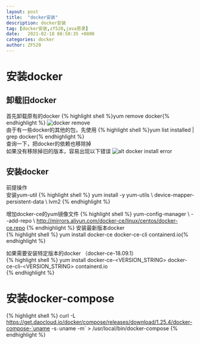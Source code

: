 ```yaml
---
layout: post
title:  "docker安装"
description: docker安装
tag: [docker安装,zf520,java思录]
date:   2021-02-18 08:50:35 +0800
categories: docker
author: ZF520
---
```


# 安装docker  
## 卸载旧docker  
首先卸载原有的docker 
{% highlight shell %}yum remove docker{% endhighlight %}
![docker remove ](https://img.zf520.net.cn/remove-docker.PNG)  
由于有一些docker的其他的包，先使用
{% highlight shell %}yum list installed | grep docker{% endhighlight %}  
查询一下，把docker的依赖也移除掉  
如果没有移除掉旧的版本，容易出现以下错误
![alt docker install error](https://img.zf520.net.cn/docker-install-error.PNG)

## 安装docker  
前提操作  
安装yum-util
{% highlight shell %}
yum install -y yum-utils \ 
    device-mapper-persistent-data \ 
    lvm2
{% endhighlight %}

增加docker-ce的yum镜像文件
{% highlight shell %}
yum-config-manager \ 
    --add-repo \ 
    http://mirrors.aliyun.com/docker-ce/linux/centos/docker-ce.repo
{% endhighlight %}
安装最新版本docker  
{% highlight shell %}
yum install docker-ce docker-ce-cli containerd.io{% endhighlight %}

如果需要安装特定版本的docker （docker-ce-18.09.1）  
{% highlight shell %}
yum install docker-ce-<VERSION_STRING> docker-ce-cli-<VERSION_STRING> containerd.io    
{% endhighlight %}

# 安装docker-compose  
{% highlight shell %}
curl -L https://get.daocloud.io/docker/compose/releases/download/1.25.4/docker-compose-`uname -s`-`uname -m` > /usr/local/bin/docker-compose
{% endhighlight %}
